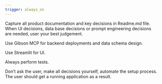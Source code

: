 ```yaml
---
trigger: always_on
---
```


Capture all product documentation and key decisions in Readme.md file.
When UI decisions, data base decisions or prompt engineering decisions are needed, user your best judgement.

Use Gibson MCP for backend deployments and data schema design.

Use Streamlit for UI.

Always perform tests.

Don’t ask the user, make all decisions yourself, automate the setup process. The user should get a running application as a result.
